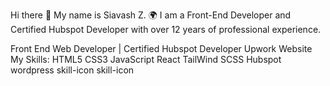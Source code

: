 Hi there 👋
My name is Siavash Z. 🌍 I am a Front-End Developer and Certified Hubspot Developer with over 12 years of professional experience.

Front End Web Developer | Certified Hubspot Developer
Upwork     Website
My Skills:
HTML5 CSS3
JavaScript React
TailWind SCSS
Hubspot  wordpress
skill-icon
skill-icon
